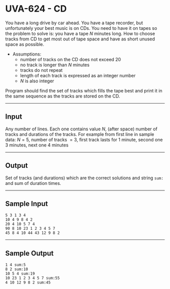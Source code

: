 # UVA-624 - CD

You have a long drive by car ahead. You have a tape recorder, but unfortunately your best music is on CDs. You need to have it on tapes so the problem to solve is: you have a tape $N$ minutes long. How to choose tracks from CD to get most out of tape space and have as short unused space as possible.

* Assumptions:
    * number of tracks on the CD does not exceed $20$
    * no track is longer than $N$ minutes
    * tracks do not repeat
    * length of each track is expressed as an integer number
    * $N$ is also integer

Program should find the set of tracks which fills the tape best and print it in the same sequence as the tracks are stored on the CD.

---
## Input

Any number of lines. Each one contains value $N$, (after space) number of tracks and durations of the tracks. For example from first line in sample data: $N = 5$, number of tracks $= 3$, first track lasts for $1$ minute, second one $3$ minutes, next one $4$ minutes

---
## Output

Set of tracks (and durations) which are the correct solutions and string `sum:` and sum of duration times.

---
## Sample Input

```
5 3 1 3 4
10 4 9 8 4 2
20 4 10 5 7 4
90 8 10 23 1 2 3 4 5 7
45 8 4 10 44 43 12 9 8 2
```

---
## Sample Output

```
1 4 sum:5
8 2 sum:10
10 5 4 sum:19
10 23 1 2 3 4 5 7 sum:55
4 10 12 9 8 2 sum:45
```